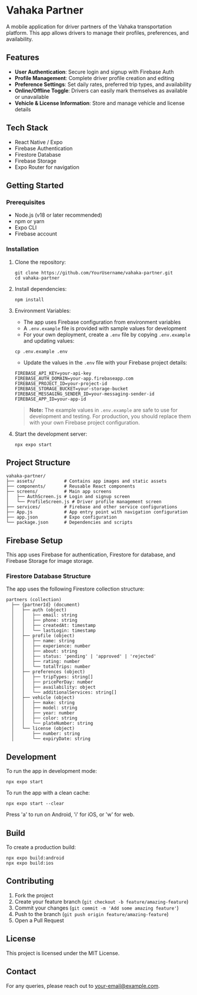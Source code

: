 # Vahaka Partner

A mobile application for driver partners of the Vahaka transportation platform. This app allows drivers to manage their profiles, preferences, and availability.

## Features

- **User Authentication**: Secure login and signup with Firebase Auth
- **Profile Management**: Complete driver profile creation and editing
- **Preference Settings**: Set daily rates, preferred trip types, and availability
- **Online/Offline Toggle**: Drivers can easily mark themselves as available or unavailable
- **Vehicle & License Information**: Store and manage vehicle and license details

## Tech Stack

- React Native / Expo
- Firebase Authentication
- Firestore Database
- Firebase Storage
- Expo Router for navigation

## Getting Started

### Prerequisites

- Node.js (v18 or later recommended)
- npm or yarn
- Expo CLI
- Firebase account

### Installation

1. Clone the repository:
   ```
   git clone https://github.com/YourUsername/vahaka-partner.git
   cd vahaka-partner
   ```

2. Install dependencies:
   ```
   npm install
   ```

3. Environment Variables:
   - The app uses Firebase configuration from environment variables
   - A `.env.example` file is provided with sample values for development
   - For your own deployment, create a `.env` file by copying `.env.example` and updating values:
   ```
   cp .env.example .env
   ```
   - Update the values in the `.env` file with your Firebase project details:
   ```
   FIREBASE_API_KEY=your-api-key
   FIREBASE_AUTH_DOMAIN=your-app.firebaseapp.com
   FIREBASE_PROJECT_ID=your-project-id
   FIREBASE_STORAGE_BUCKET=your-storage-bucket
   FIREBASE_MESSAGING_SENDER_ID=your-messaging-sender-id
   FIREBASE_APP_ID=your-app-id
   ```
   
   > **Note:** The example values in `.env.example` are safe to use for development and testing. For production, you should replace them with your own Firebase project configuration.

4. Start the development server:
   ```
   npx expo start
   ```

## Project Structure

```
vahaka-partner/
├── assets/           # Contains app images and static assets
├── components/       # Reusable React components
├── screens/          # Main app screens
│   ├── AuthScreen.js # Login and signup screen
│   └── ProfileScreen.js # Driver profile management screen
├── services/         # Firebase and other service configurations
├── App.js            # App entry point with navigation configuration
├── app.json          # Expo configuration
└── package.json      # Dependencies and scripts
```

## Firebase Setup

This app uses Firebase for authentication, Firestore for database, and Firebase Storage for image storage. 

### Firestore Database Structure

The app uses the following Firestore collection structure:

```
partners (collection)
  ├── {partnerId} (document)
  │   ├── auth (object)
  │   │   ├── email: string
  │   │   ├── phone: string
  │   │   ├── createdAt: timestamp
  │   │   └── lastLogin: timestamp
  │   ├── profile (object)
  │   │   ├── name: string
  │   │   ├── experience: number
  │   │   ├── about: string
  │   │   ├── status: 'pending' | 'approved' | 'rejected'
  │   │   ├── rating: number
  │   │   └── totalTrips: number
  │   ├── preferences (object)
  │   │   ├── tripTypes: string[]
  │   │   ├── pricePerDay: number
  │   │   ├── availability: object
  │   │   └── additionalServices: string[]
  │   ├── vehicle (object)
  │   │   ├── make: string
  │   │   ├── model: string
  │   │   ├── year: number
  │   │   ├── color: string
  │   │   └── plateNumber: string
  │   └── license (object)
  │       ├── number: string
  │       └── expiryDate: string
```

## Development

To run the app in development mode:

```
npx expo start
```

To run the app with a clean cache:

```
npx expo start --clear
```

Press 'a' to run on Android, 'i' for iOS, or 'w' for web.

## Build

To create a production build:

```
npx expo build:android
npx expo build:ios
```

## Contributing

1. Fork the project
2. Create your feature branch (`git checkout -b feature/amazing-feature`)
3. Commit your changes (`git commit -m 'Add some amazing feature'`)
4. Push to the branch (`git push origin feature/amazing-feature`)
5. Open a Pull Request

## License

This project is licensed under the MIT License.

## Contact

For any queries, please reach out to [your-email@example.com](mailto:your-email@example.com). 